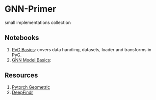 # GNN-Primer
small implementations collection
## Notebooks
1. [PyG Basics](./PyG%20Basics.ipynb): covers data handling, datasets, loader and transforms in PyG.
2. [GNN Model Basics](./GNN%20Model%20Basics.ipynb): 


## Resources
1. [Pytorch Geometric](https://pytorch-geometric.readthedocs.io/)
2. [DeepFindr](https://www.youtube.com/watch?v=fOctJB4kVlM&list=PLV8yxwGOxvvoNkzPfCx2i8an--Tkt7O8Z&index=2)
